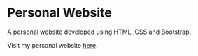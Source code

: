 # Personal Website #
A personal website developed using HTML, CSS and Bootstrap.

Visit my personal website <a href="https://jiaxintan1010.github.io/personal-website/index.html">here</a>.
